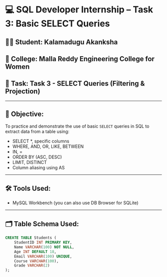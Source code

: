 # 💻 SQL Developer Internship – Task 3: Basic SELECT Queries

## 👩‍🎓 Student: Kalamadugu Akanksha  
## 🏫 College: Malla Reddy Engineering College for Women  
## 📅 Task: Task 3 - SELECT Queries (Filtering & Projection)

---

## 🎯 Objective:
To practice and demonstrate the use of basic `SELECT` queries in SQL to extract data from a table using:
- SELECT *, specific columns
- WHERE, AND, OR, LIKE, BETWEEN
- IN, =
- ORDER BY (ASC, DESC)
- LIMIT, DISTINCT
- Column aliasing using AS

---

## 🛠 Tools Used:
- MySQL Workbench (you can also use DB Browser for SQLite)

---

## 🗂️ Table Schema Used:

```sql
CREATE TABLE Students (
    StudentID INT PRIMARY KEY,
    Name VARCHAR(100) NOT NULL,
    Age INT DEFAULT 18,
    Email VARCHAR(100) UNIQUE,
    Course VARCHAR(100),
    Grade VARCHAR(2)
);
